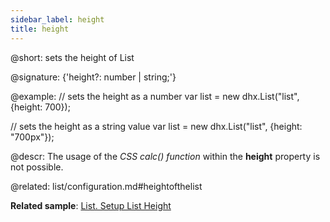 ```yaml
---
sidebar_label: height
title: height
---          
```


@short: sets the height of List

@signature: {'height?: number | string;'}

@example: 
// sets the height as a number
var list = new dhx.List("list", {height: 700});

// sets the height as a string value
var list = new dhx.List("list", {height: "700px"});



@descr: 
The usage of the *CSS calc() function* within the **height** property is not possible.


@related: list/configuration.md#heightofthelist

**Related sample**: [List. Setup List Height](https://snippet.dhtmlx.com/k2mj2sz7)
